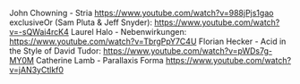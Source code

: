 John Chowning - Stria https://www.youtube.com/watch?v=988jPjs1gao
exclusiveOr (Sam Pluta & Jeff Snyder): https://www.youtube.com/watch?v=-sQWai4rcK4
Laurel Halo - Nebenwirkungen: https://www.youtube.com/watch?v=TbrgPpY7C4U
Florian Hecker - Acid in the Style of David Tudor: https://www.youtube.com/watch?v=pWDs7g-MY0M
Catherine Lamb - Parallaxis Forma https://www.youtube.com/watch?v=jAN3yCtlkf0
